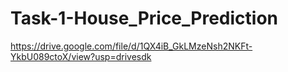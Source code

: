 # Task-1-House_Price_Prediction
https://drive.google.com/file/d/1QX4iB_GkLMzeNsh2NKFt-YkbU089ctoX/view?usp=drivesdk
